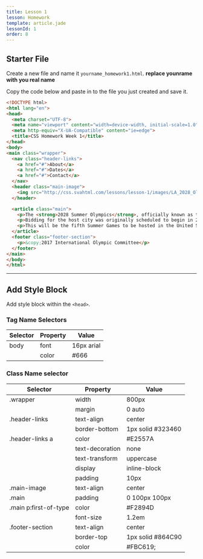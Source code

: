```yaml
---
title: Lesson 1
lesson: Homework
template: article.jade
lessonId: 1
order: 8
---
```


## Starter File

Create a new file and name it `yourname_homework1.html`. **replace younrame with you real name**

Copy the code below and paste in to the file you just created and save it.

```html
<!DOCTYPE html>
<html lang="en">
<head>
  <meta charset="UTF-8">
  <meta name="viewport" content="width=device-width, initial-scale=1.0">
  <meta http-equiv="X-UA-Compatible" content="ie=edge">
  <title>CSS Homework Week 1</title>
</head>
<body>
<main class="wrapper">
  <nav class="header-links">
    <a href="#">About</a>
    <a href="#">Dates</a>
    <a href="#">Contact</a>
  </nav>
  <header class="main-image">
    <img src="http://css.svahtml.com/lessons/lesson-1/images/LA_2028_Olympics_Logo.png" alt="">
  </header>

  <article class="main">
    <p>The <strong>2028 Summer Olympics</strong>, officially known as the Games of the XXXIV Olympiad, and commonly known as LA 2028/Los Angeles 2028, is a forthcoming international multi-sport event, which will be hosted in the city of <em>Los Angeles, California, United States</em> between July 21 and August 6, 2028.</p>
    <p>Bidding for the host city was originally scheduled to begin in 2019 with the winning bid scheduled to be announced in 2021. However, following difficulties with cities withdrawing in the bidding process for the 2022 Winter and 2024 Summer Olympics, the International Olympic Committee (IOC) decided in July 2017 to jointly award both the 2024 and 2028 Games. On July 31, 2017, an agreement was announced that Los Angeles would bid for the 2028 Games with $1.8 billion of additional funding from the IOC, which opened Paris up to be confirmed as host of the 2024 Games. Both cities were announced as winners of their respective games at the 131st IOC Session in Lima, Peru, on September 13, 2017.</p>
    <p>This will be the fifth Summer Games to be hosted in the United States, and the third in Los Angeles following St. Louis 1904, Los Angeles 1932, Los Angeles 1984 and Atlanta 1996. Los Angeles will also become the third city after London (1908, 1948 and 2012) and Paris (1900, 1924 and 2024) to host the Olympic Games three times.</p>
  </article>
  <footer class="footer-section">
    <p>&copy;2017 International Olympic Committee</p>
  </footer>
</main>
</body>
</html>
```


---

## Add Style Block

Add style block within the `<head>`.

### Tag Name Selectors

Selector | Property | Value
---|---|---
body | font | 16px arial
&nbsp; | color | #666

### Class Name selector

Selector | Property | Value
---|---|---
.wrapper | width | 800px
&nbsp; | margin | 0 auto
.header-links | text-align | center
&nbsp; | border-bottom | 1px solid #323460
.header-links a | color | #E2557A
&nbsp; | text-decoration | none
&nbsp; | text-transform | uppercase
&nbsp; | display | inline-block
&nbsp; | padding | 10px
.main-image | text-align | center
.main | padding | 0 100px 100px
.main p:first-of-type | color | #F2894D
&nbsp; | font-size | 1.2em
.footer-section | text-align | center
&nbsp; | border-top | 1px solid #864C90
&nbsp; | color | #FBC619;

<div class="homework-view" data-lesson="lesson1"></div>
